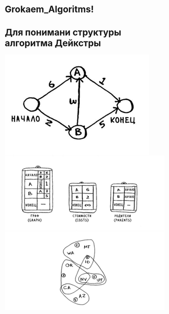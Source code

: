 # Grokaem_Algoritms!
# Для понимани структуры алгоритма Дейкстры
![Alt text](image-1.png)
![Alt text](image.png)
![Alt text](image-2.png)